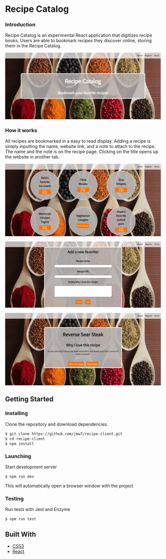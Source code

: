 # Recipe Catalog

### Introduction
Recipe Catalog is an experimental React application that digitizes recipe books. 
Users are able to bookmark recipes they discover online, storing them in the Recipe Catalog. 

![Home Page](./public/images/home.jpg)

### How it works
All recipes are bookmarked in a easy to read display. 
Adding a recipe is simply inputting the name, website link, and a note to attach to the recipe.
The name and the note is on the recipe page. Clicking on the title opens up the website in another tab.

![Catalog](./public/images/catalog.jpg)

![Add Recipe](./public/images/add_recipe.jpg)

![Recipe](./public/images/recipe.jpg)


## Getting Started
### Installing
Clone the repository and download dependencies.
```
$ git clone https://github.com/jmw7/recipe-client.git
$ cd recipe-client
$ npm install
```

### Launching
Start development server
```
$ npm run dev
```
This will automatically open a browser window with the project

### Testing
Run tests with Jest and Enzyme
```
$ npm run test
```

## Built With
 - [CSS3](https://developer.mozilla.org/en-US/docs/Web/CSS/CSS3)
 - [React](https://reactjs.org/)
